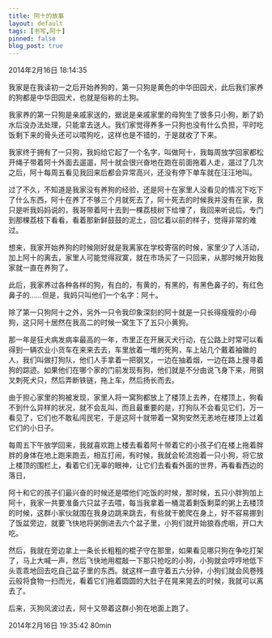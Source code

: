 ```yaml
---
title: 阿十的故事
layout: default
tags: [书写,阿十]
pinned: false
blog_post: true
---
```



2014年2月16日 18:14:35


我家是在我读初一之后开始养狗的，第一只狗是黄色的中华田园犬，此后我们家养的狗都是中华田园犬，也就是俗称的土狗。

我家养的第一只狗是亲戚家送的，据说是亲戚家里的母狗生了很多只小狗，断了奶水后没办法处理，只能拿去送人。我们家觉得养多一只狗也没有什么负担，平时吃饭剩下来的骨头还可以喂狗吃，这样也是不错的，于是就收了下来。

我家终于拥有了一只狗，我妈给它起了一个名字，叫做阿十，我每周放学回家都松开绳子带着阿十外面去遛遛，阿十就会很兴奋地在跑在前面拖着人走，遛过了几次之后，阿十每周五看见我回来后都会异常高兴，还没有停下单车就在汪汪地叫。

过了不久，不知道是我家没有养狗的经验，还是阿十在家里人没看见的情况下吃下了什么东西，阿十在养了不够三个月就死去了，阿十死去的时候我并没有在家，我只是听我妈妈说的，我哥带着阿十去到一棵荔枝树下给埋了，我回来听说后，专门到那棵荔枝下看看，看着那新鲜鼓鼓的泥土，回忆着以前的样子，觉得非常的难过。

想来，我家开始养狗的时候刚好就是我离家在学校寄宿的时候，家里少了人活动，加上阿十的离去，家里人可能觉得寂寞，就在市场买了一只回来，从那时候开始我家就一直在养狗了。

此后，我家养过各种各样的狗，有白的，有黄的，有黑的，有黑色鼻子的，有红色鼻子的……但是，我妈只叫他们一个名字：阿十。

除了第一只狗阿十之外，另外一只令我印象深刻的阿十就是一只长得瘦瘦的小母狗，这只阿十居然在我高二的时候一窝生下了五只小黄狗。

那一年是狂犬病发病率最高的一年，市里正在开展灭犬行动，在公路上时常可以看得到一辆农业小货车在来来去去，车里放着一堆的死狗，车上站几个戴着袖徽的人，我们叫做打狗队，他们人手拿着一把钢叉，一边在抽着烟，一边在路上搜寻着狗的踪迹。如果他们在哪个家的门前发现有狗，他们就是不分由说飞身下来，用钢叉刺死犬只，然后弄断铁链，拖上车，然后扬长而去。

由于担心家里的狗被发现，家里人将一窝狗都放上了楼顶上去养，在楼顶上，狗看不到什么异样的状况，就不会乱叫，而且最重要的是，打狗队不会看见它们，万一看见了，它们也不敢私闯民宅，于是这阿十就带着一窝狗安然无恙地在楼顶上过着它们的小日子。

每周五下午放学回来，我就喜欢跑上楼去看着阿十带着它的小孩子们在楼上拖着胖胖的身体在地上跑来跑去，相互打闹，有时候，我就会轮流抱着一只小狗，将它放上楼顶的围栏上，看着它们无辜的眼神，让它们去看看外面的世界，再看看西边的落日，

阿十和它的孩子们最兴奋的时候还是喂他们吃饭的时候，那时候，五只小胖狗加上阿十，我家一共要准备六只盆子去喂，每当我拿着一桶混着剩饭剩菜的粥上去楼顶的时候，这群小家伙就围在我身边跳来跳去，有些就干脆爬在身上，好不容易挪到了饭盆旁边，就要飞快地将粥倒进去六个盆子里，小狗们就开始狼吞虎咽，开口大吃。

然后，我就在旁边拿上一条长长粗粗的棍子守在那里，如果看见哪只狗在争吃打架了，马上大喊一声，然后飞快地用棍敲一下那只抢吃的小狗，小狗就会哼哼地低下头乖乖地回去吃自己盆子里的东西。就这样一直守着五六分钟，小狗们就会风卷残云般将食物一扫而光，看着它们拖着圆圆的大肚子在晃来晃去的时候，我就可以离去了。

后来，灭狗风波过去，阿十又带着这群小狗在地面上跑了。

2014年2月16日 19:35:42 80min


